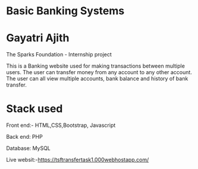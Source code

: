 # Basic Banking Systems

# Gayatri Ajith

The Sparks Foundation - Internship project

This is a Banking website used for making transactions between multiple users. The user can transfer money from any account to any other account. The user can all view multiple accounts, bank balance and history of bank transfer.

# Stack used
Front end:- HTML,CSS,Bootstrap, Javascript

Back end: PHP

Database: MySQL

Live websit:-https://tsftransfertask1.000webhostapp.com/


